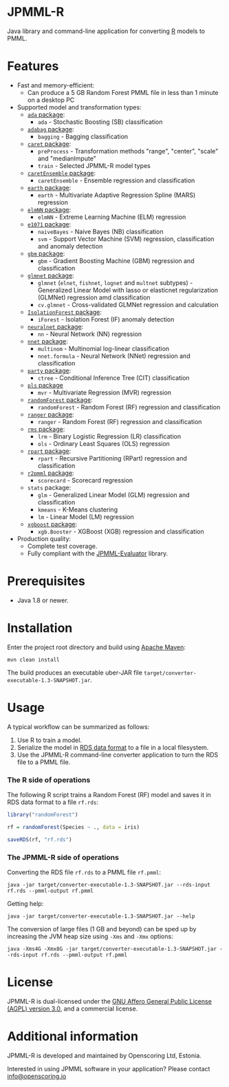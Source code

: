 JPMML-R
=======

Java library and command-line application for converting [R](https://www.r-project.org/) models to PMML.

# Features #

* Fast and memory-efficient:
  * Can produce a 5 GB Random Forest PMML file in less than 1 minute on a desktop PC
* Supported model and transformation types:
  * [`ada` package](https://cran.r-project.org/package=ada):
    * `ada` - Stochastic Boosting (SB) classification
  * [`adabag` package](https://cran.r-project.org/package=adabag):
    * `bagging` - Bagging classification
  * [`caret` package](https://cran.r-project.org/package=caret):
    * `preProcess` - Transformation methods "range", "center", "scale" and "medianImpute"
    * `train` - Selected JPMML-R model types
  * [`caretEnsemble` package](https://cran.r-project.org/package=caretEnsemble):
    * `caretEnsemble` - Ensemble regression and classification
  * [`earth` package](https://cran.r-project.org/package=earth):
    * `earth` - Multivariate Adaptive Regression Spline (MARS) regression
  * [`elmNN` package](https://cran.r-project.org/package=elmNN):
    * `elmNN` - Extreme Learning Machine (ELM) regression
  * [`e1071` package](https://cran.r-project.org/package=e1071):
    * `naiveBayes` - Naive Bayes (NB) classification
    * `svm` - Support Vector Machine (SVM) regression, classification and anomaly detection
  * [`gbm` package](https://cran.r-project.org/package=gbm):
    * `gbm` - Gradient Boosting Machine (GBM) regression and classification
  * [`glmnet` package](https://cran.r-project.org/package=glmnet):
    * `glmnet` (`elnet`, `fishnet`, `lognet` and `multnet` subtypes) - Generalized Linear Model with lasso or elasticnet regularization (GLMNet) regression amd classification
    * `cv.glmnet` - Cross-validated GLMNet regression and calculation
  * [`IsolationForest` package](https://r-forge.r-project.org/R/?group_id=479):
    * `iForest` - Isolation Forest (IF) anomaly detection
  * [`neuralnet` package](https://cran.r-project.org/package=neuralnet):
    * `nn` - Neural Network (NN) regression
  * [`nnet` package](https://cran.r-project.org/package=nnet):
    * `multinom` - Multinomial log-linear classification
    * `nnet.formula` - Neural Network (NNet) regression and classification
  * [`party` package](https://cran.r-project.org/package=party):
    * `ctree` - Conditional Inference Tree (CIT) classification
  * [`pls` package](https://cran.r-project.org/package=pls)
    * `mvr` - Multivariate Regression (MVR) regression
  * [`randomForest` package](https://cran.r-project.org/package=randomForest):
    * `randomForest` - Random Forest (RF) regression and classification
  * [`ranger` package](https://cran.r-project.org/package=ranger):
    * `ranger` - Random Forest (RF) regression and classification
  * [`rms` package](https://cran.r-project.org/package=rms):
    * `lrm` - Binary Logistic Regression (LR) classification
    * `ols` - Ordinary Least Squares (OLS) regression
  * [`rpart` package](https://cran.r-project.org/package=rpart):
    * `rpart` - Recursive Partitioning (RPart) regression and classification
  * [`r2pmml` package](https://github.com/jpmml/r2pmml):
    * `scorecard` - Scorecard regression
  * `stats` package:
    * `glm` - Generalized Linear Model (GLM) regression and classification
    * `kmeans` - K-Means clustering
    * `lm` - Linear Model (LM) regression
  * [`xgboost` package](https://cran.r-project.org/package=xgboost):
    * `xgb.Booster` - XGBoost (XGB) regression and classification
* Production quality:
  * Complete test coverage.
  * Fully compliant with the [JPMML-Evaluator](https://github.com/jpmml/jpmml-evaluator) library.

# Prerequisites #

* Java 1.8 or newer.

# Installation #

Enter the project root directory and build using [Apache Maven](http://maven.apache.org/):
```
mvn clean install
```

The build produces an executable uber-JAR file `target/converter-executable-1.3-SNAPSHOT.jar`.

# Usage #

A typical workflow can be summarized as follows:

1. Use R to train a model.
2. Serialize the model in [RDS data format](https://stat.ethz.ch/R-manual/R-devel/library/base/html/readRDS.html) to a file in a local filesystem.
3. Use the JPMML-R command-line converter application to turn the RDS file to a PMML file.

### The R side of operations

The following R script trains a Random Forest (RF) model and saves it in RDS data format to a file `rf.rds`:
```R
library("randomForest")

rf = randomForest(Species ~ ., data = iris)

saveRDS(rf, "rf.rds")
```

### The JPMML-R side of operations

Converting the RDS file `rf.rds` to a PMML file `rf.pmml`:
```
java -jar target/converter-executable-1.3-SNAPSHOT.jar --rds-input rf.rds --pmml-output rf.pmml
```

Getting help:
```
java -jar target/converter-executable-1.3-SNAPSHOT.jar --help
```

The conversion of large files (1 GB and beyond) can be sped up by increasing the JVM heap size using `-Xms` and `-Xmx` options:
```
java -Xms4G -Xmx8G -jar target/converter-executable-1.3-SNAPSHOT.jar --rds-input rf.rds --pmml-output rf.pmml
```

# License #

JPMML-R is dual-licensed under the [GNU Affero General Public License (AGPL) version 3.0](http://www.gnu.org/licenses/agpl-3.0.html), and a commercial license.

# Additional information #

JPMML-R is developed and maintained by Openscoring Ltd, Estonia.

Interested in using JPMML software in your application? Please contact [info@openscoring.io](mailto:info@openscoring.io)
